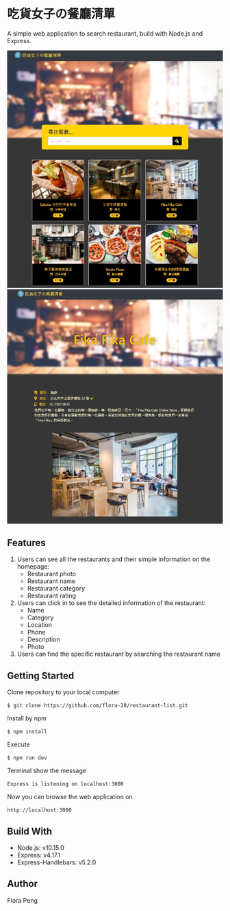 # 吃貨女子の餐廳清單
A simple web application to search restaurant, build with Node.js and Express.

![index-img](https://raw.githubusercontent.com/flora-28/restaurant-list/main/public/photos/index_img.jpg)
![show-img](https://raw.githubusercontent.com/flora-28/restaurant-list/main/public/photos/show_img.jpg)

## Features
1. Users can see all the restaurants and their simple information on the homepage:
   + Restaurant photo
   + Restaurant name
   + Restaurant category
   + Restaurant rating
2. Users can click in to see the detailed information of the restaurant:
   + Name
   + Category
   + Location
   + Phone
   + Description
   + Photo
3. Users can find the specific restaurant by searching the restaurant name

## Getting Started
Clone repository to your local computer
```
$ git clone https://github.com/flora-28/restaurant-list.git
```
Install by npm
```
$ npm install
```
Execute
```
$ npm run dev 
```
Terminal show the message
```
Express is listening on localhost:3000
```
Now you can browse the web application on
```
http://localhost:3000
```
## Build With
+ Node.js: v10.15.0
+ Express: v4.17.1
+ Express-Handlebars: v5.2.0

## Author
Flora Peng